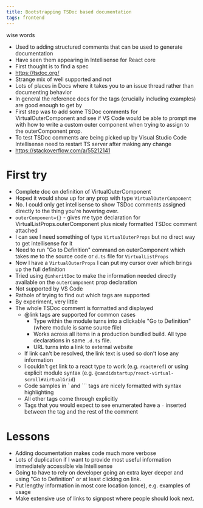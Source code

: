 ```yaml
---
title: Bootstrapping TSDoc based documentation
tags: frontend
---
```


wise words

* Used to adding structured comments that can be used to generate documentation
* Have seen them appearing in Intellisense for React core
* First thought is to find a spec
* https://tsdoc.org/
* Strange mix of well supported and not
* Lots of places in Docs where it takes you to an issue thread rather than documenting behavior
* In general the reference docs for the tags (crucially including examples) are good enough to get by
* First step was to add some TSDoc comments for VirtualOuterComponent and see if VS Code would be able to prompt me with how to write a custom outer component when trying to assign to the outerComponent prop.
* To test TSDoc comments are being picked up by Visual Studio Code Intellisense need to restart TS server after making any change
* https://stackoverflow.com/a/55212141

# First try
* Complete doc on definition of VirtualOuterComponent
* Hoped it would show up for any prop with type `VirtualOuterComponent`
* No. I could only get intellisense to show TSDoc comments assigned directly to the thing you're hovering over.
* `outerComponent={}` - gives me type declaration for VirtualListProps.outerComponent plus nicely formatted TSDoc comment attached
* I can see I need something of type `VirtualOuterProps` but no direct way to get intellisense for it
* Need to run "Go to Definition" command on outerComponent which takes me to the source code or `d.ts` file for `VirtualListProps`
* Now I have a `VirtualOuterProps` I can put my cursor over which brings up the full definition
* Tried using `@inheritDoc` to make the information needed directly available on the `outerComponent` prop declaration
* Not supported by VS Code
* Rathole of trying to find out which tags are supported
* By experiment, very little
* The whole TSDoc comment is formatted and displayed
  * @link tags are supported for common cases
    * Type within the module turns into a clickable "Go to Definition" (where module is same source file)
    * Works across all items in a production bundled build. All type declarations in same `.d.ts` file.
    * URL turns into a link to external website
  * If link can't be resolved, the link text is used so don't lose any information
  * I couldn't get link to a react type to work (e.g. `react#ref`) or using explicit module syntax (e.g. `@candidstartup/react-virtual-scroll#VirtualGrid`)
  * Code samples in \` and \`\`\` tags are nicely formatted with syntax highlighting
  * All other tags come through explicitly
  * Tags that you would expect to see enumerated have a `-` inserted between the tag and the rest of the comment

# Lessons

* Adding documentation makes code much more verbose
* Lots of duplication if I want to provide most useful information immediately accessible via Intellisense
* Going to have to rely on developer going an extra layer deeper and using "Go to Definition" or at least clicking on link.
* Put lengthy information in most core location (once), e.g. examples of usage
* Make extensive use of links to signpost where people should look next.
